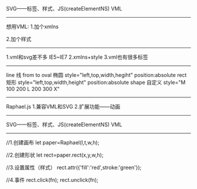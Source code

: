 SVG——标签、样式、JS(createElementNS)
VML

-------------------------------------------------------

想用VML:
1.加个xmlns
  <html xmlns:v="urn:schemas-microsolft-com:vml">
2.加个样式
  <style>
  v\:* {behavior:url(#default#VML)}
  </style>

-------------------------------------------------------

1.vml和svg差不多 IE5~IE7
2.xmlns+style
3.vml也有很多标签

-------------------------------------------------------

line      线        from to
oval      椭圆      style="left,top,width,hegiht"     position:absolute
rect      矩形      style="left,top,width,height"     position:absolute
shape     自定义    style="M 100 200 L 200 300 X"

-------------------------------------------------------

Raphael.js
1.兼容VML和SVG
2.扩展功能——动画

-------------------------------------------------------

SVG——标签、样式、JS(createElementNS)
VML

-------------------------------------------------------

//1.创建画布
let paper=Raphael(l,t,w,h);

//2.创建形状
let rect=paper.rect(x,y,w,h);

//3.设置属性（样式）
rect.attr({'fill':'red',stroke:'green'});

//4.事件
rect.click(fn);
rect.unclick(fn);
